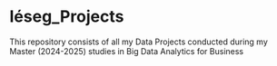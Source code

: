 # Iéseg_Projects
This repository consists of all my Data Projects conducted during my Master (2024-2025) studies in Big Data Analytics for Business
